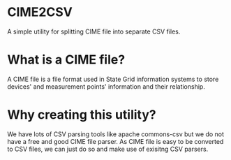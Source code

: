 CIME2CSV
========

A simple utility for splitting CIME file into separate CSV files.

What is a CIME file?
==========

A CIME file is a file format used in State Grid information systems to store devices' and measurement points' information and their relationship.


Why creating this utility?
==========

We have lots of CSV parsing tools like apache commons-csv but we do not have a free and good CIME file parser.
As CIME file is easy to be converted to CSV files, we can just do so and make use of exisitng CSV parsers.

